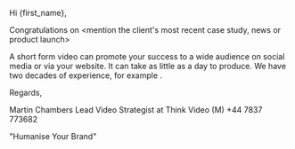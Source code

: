 Hi {first_name}, 

Congratulations on <mention the client's most recent case study, news or product launch>

A short form video can promote your success to a wide audience on social media or via your website. It can take as little as a day to produce. 
We have two decades of experience, for example <insert relevant experience here>.

Regards,

Martin Chambers
Lead Video Strategist at
Think Video
(M) +44 7837 773682

"Humanise Your Brand"